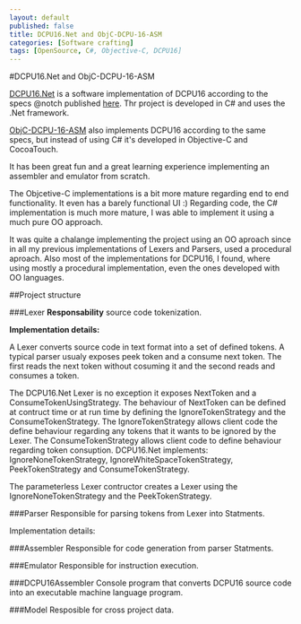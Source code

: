```yaml
---
layout: default
published: false
title: DCPU16.Net and ObjC-DCPU-16-ASM
categories: [Software crafting]
tags: [OpenSource, C#, Objective-C, DCPU16]
---
```

#DCPU16.Net and ObjC-DCPU-16-ASM

[DCPU16.Net](https://github.com/pedromsantos/DCPU16.Net) is a software implementation of DCPU16 according to the specs @notch published [here](http://0x10c.com/doc/dcpu-16.txt). Thr project is developed in C# and uses the .Net framework.

[ObjC-DCPU-16-ASM](https://github.com/pedromsantos/ObjC-DCPU-16-ASM) also implements DCPU16 according to the same specs, but instead of using C# it's developed in Objective-C and CocoaTouch. 

It has been great fun and a great learning experience implementing an assembler and emulator from scratch.

The Objcetive-C implementations is a bit more mature regarding end to end functionality. It even has a barely functional UI :) Regarding code, the C# implementation is much more mature, I was able to implement it using a much pure OO approach. 

It was quite a chalange implementing the project using an OO aproach since in all my previous implementations of Lexers and Parsers, used a procedural aproach. Also most of the implementations for DCPU16, I found, where using mostly a procedural implementation, even the ones developed with OO languages.

##Project structure

###Lexer
<b>Responsability</b> source code tokenization.
    
<p><b>Implementation details:</b></p> 
A Lexer converts source code in text format into a set of defined tokens. A typical parser usualy exposes peek token and a consume next token. The first reads the next token without cosuming it and the second reads and consumes a token. 

The DCPU16.Net Lexer is no exception it exposes NextToken and a ConsumeTokenUsingStrategy. The behaviour of NextToken can be defined at contruct time or at run time by defining the IgnoreTokenStrategy and the ConsumeTokenStrategy. The IgnoreTokenStrategy allows client code the define behaviour regarding any tokens that it wants to be ignored by the Lexer. The ConsumeTokenStrategy allows client code to define behaviour regarding token consuption. DCPU16.Net implements: IgnoreNoneTokenStrategy, IgnoreWhiteSpaceTokenStrategy, PeekTokenStrategy and ConsumeTokenStrategy.

The parameterless Lexer contructor creates a Lexer using the IgnoreNoneTokenStrategy and the PeekTokenStrategy.
    
###Parser
Responsible for parsing tokens from Lexer into Statments.
    
Implementation details:
    
###Assembler
Responsible for code generation from parser Statments.
    
###Emulator
Responsible for instruction execution.
    
###DCPU16Assembler
Console program that converts DCPU16 source code into an executable machine language program.

###Model
Resposible for cross project data.

